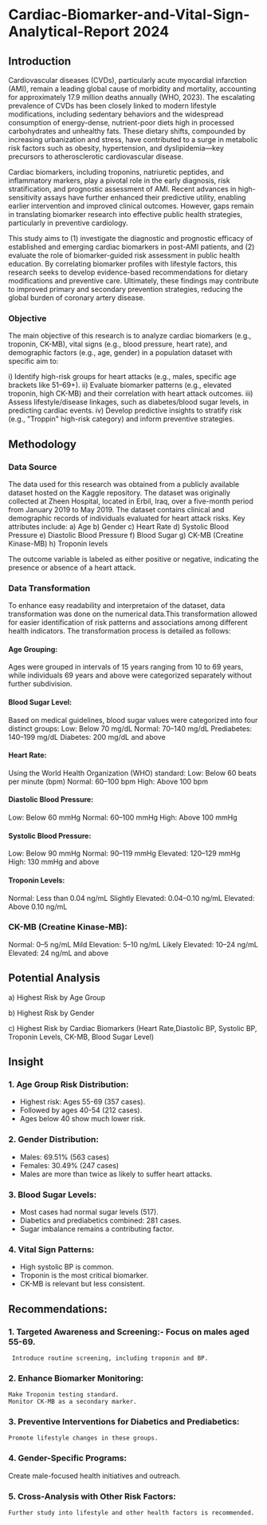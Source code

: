 # Cardiac-Biomarker-and-Vital-Sign-Analytical-Report 2024
## Introduction
Cardiovascular diseases (CVDs), particularly acute myocardial infarction (AMI), remain a leading global cause of morbidity and mortality, accounting for approximately 17.9 million deaths annually (WHO, 2023). The escalating prevalence of CVDs has been closely linked to modern lifestyle modifications, including sedentary behaviors and the widespread consumption of energy-dense, nutrient-poor diets high in processed carbohydrates and unhealthy fats. These dietary shifts, compounded by increasing urbanization and stress, have contributed to a surge in metabolic risk factors such as obesity, hypertension, and dyslipidemia—key precursors to atherosclerotic cardiovascular disease.

Cardiac biomarkers, including troponins, natriuretic peptides, and inflammatory markers, play a pivotal role in the early diagnosis, risk stratification, and prognostic assessment of AMI. Recent advances in high-sensitivity assays have further enhanced their predictive utility, enabling earlier intervention and improved clinical outcomes. However, gaps remain in translating biomarker research into effective public health strategies, particularly in preventive cardiology.

This study aims to (1) investigate the diagnostic and prognostic efficacy of established and emerging cardiac biomarkers in post-AMI patients, and (2) evaluate the role of biomarker-guided risk assessment in public health education. By correlating biomarker profiles with lifestyle factors, this research seeks to develop evidence-based recommendations for dietary modifications and preventive care. Ultimately, these findings may contribute to improved primary and secondary prevention strategies, reducing the global burden of coronary artery disease.

### Objective
The main objective of this research is to analyze cardiac biomarkers (e.g., troponin, CK-MB), vital signs (e.g., blood pressure, heart rate), and demographic factors (e.g., age, gender) in a population dataset with specific aim to:

i) Identify high-risk groups for heart attacks (e.g., males, specific age brackets like 51–69+).
ii) Evaluate biomarker patterns (e.g., elevated troponin, high CK-MB) and their correlation with heart attack outcomes.
iii) Assess lifestyle/disease linkages, such as diabetes/blood sugar levels, in predicting cardiac events.
iv) Develop predictive insights to stratify risk (e.g., "Troppin" high-risk category) and inform preventive strategies.

## Methodology
### Data Source
The data used for this research was obtained from a publicly available dataset hosted on the Kaggle repository. The dataset was originally collected at Zheen Hospital, located in Erbil, Iraq, over a five-month period from January 2019 to May 2019.
The dataset contains clinical and demographic records of individuals evaluated for heart attack risks. Key attributes include:
a) Age
b) Gender
c) Heart Rate
d) Systolic Blood Pressure
e) Diastolic Blood Pressure
f) Blood Sugar
g) CK-MB (Creatine Kinase-MB)
h) Troponin levels

The outcome variable is labeled as either positive or negative, indicating the presence or absence of a heart attack. 

###  Data Transformation
To enhance easy readability and interpretaion of the dataset, data transformation was done on the numerical data.This transformation allowed for easier identification of risk patterns and associations among different health indicators. The transformation process is detailed as follows:

#### Age Grouping:
Ages were grouped in intervals of 15 years ranging from 10 to 69 years, while individuals 69 years and above were categorized separately without further subdivision.

#### Blood Sugar Level:
Based on medical guidelines, blood sugar values were categorized into four distinct groups:
Low: Below 70 mg/dL
Normal: 70–140 mg/dL
Prediabetes: 140–199 mg/dL
Diabetes: 200 mg/dL and above

#### Heart Rate:
Using the World Health Organization (WHO) standard:
Low: Below 60 beats per minute (bpm)
Normal: 60–100 bpm
High: Above 100 bpm

#### Diastolic Blood Pressure:
Low: Below 60 mmHg
Normal: 60–100 mmHg
High: Above 100 mmHg

#### Systolic Blood Pressure:
Low: Below 90 mmHg
Normal: 90–119 mmHg
Elevated: 120–129 mmHg
High: 130 mmHg and above

#### Troponin Levels:
Normal: Less than 0.04 ng/mL
Slightly Elevated: 0.04–0.10 ng/mL
Elevated: Above 0.10 ng/mL

### CK-MB (Creatine Kinase-MB):
Normal: 0–5 ng/mL
Mild Elevation: 5–10 ng/mL
Likely Elevated: 10–24 ng/mL
Elevated: 24 ng/mL and above

## Potential Analysis 
a) Highest Risk by Age Group

b) Highest Risk by Gender

c) Highest Risk by Cardiac Biomarkers (Heart Rate,Diastolic BP, Systolic BP, Troponin Levels, CK-MB, Blood Sugar Level)

## Insight
### 1. Age Group Risk Distribution:
- Highest risk: Ages 55-69 (357 cases).
- Followed by ages 40-54 (212 cases).
- Ages below 40 show much lower risk.
  
### 2. Gender Distribution:
- Males: 69.51% (563 cases)
- Females: 30.49% (247 cases)
- Males are more than twice as likely to suffer heart attacks.
  
### 3. Blood Sugar Levels:
- Most cases had normal sugar levels (517).
- Diabetics and prediabetics combined: 281 cases.
- Sugar imbalance remains a contributing factor.
  
### 4. Vital Sign Patterns:
- High systolic BP is common.
- Troponin is the most critical biomarker.
- CK-MB is relevant but less consistent.
  
## Recommendations:
### 1. Targeted Awareness and Screening:- Focus on males aged 55-69.
     Introduce routine screening, including troponin and BP.
  
### 2. Enhance Biomarker Monitoring:
    Make Troponin testing standard.
    Monitor CK-MB as a secondary marker.
  
### 3. Preventive Interventions for Diabetics and Prediabetics:
    Promote lifestyle changes in these groups.
  
### 4. Gender-Specific Programs:
   Create male-focused health initiatives and outreach.
  
### 5. Cross-Analysis with Other Risk Factors:
    Further study into lifestyle and other health factors is recommended.
